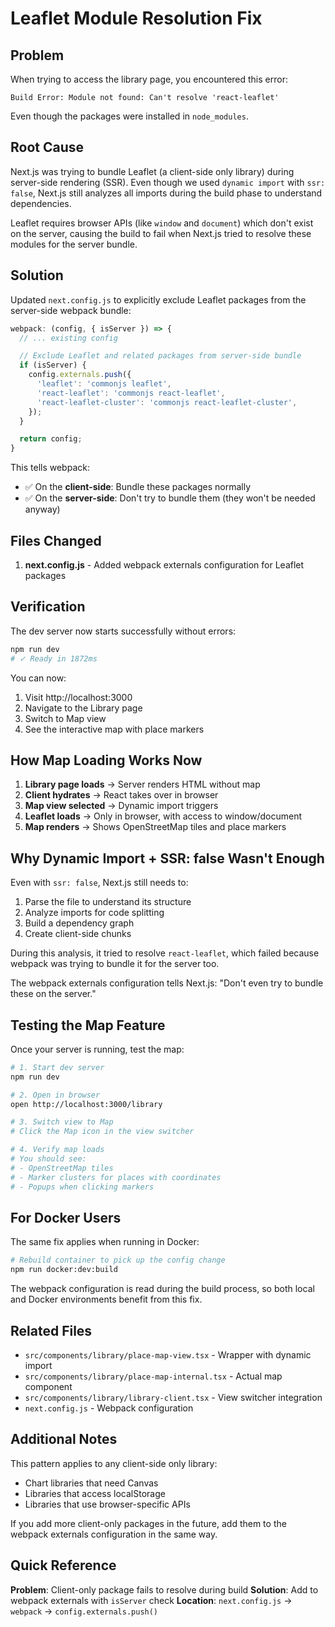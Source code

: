 # Leaflet Module Resolution Fix

## Problem

When trying to access the library page, you encountered this error:

```
Build Error: Module not found: Can't resolve 'react-leaflet'
```

Even though the packages were installed in `node_modules`.

## Root Cause

Next.js was trying to bundle Leaflet (a client-side only library) during server-side rendering (SSR). Even though we used `dynamic import` with `ssr: false`, Next.js still analyzes all imports during the build phase to understand dependencies.

Leaflet requires browser APIs (like `window` and `document`) which don't exist on the server, causing the build to fail when Next.js tried to resolve these modules for the server bundle.

## Solution

Updated `next.config.js` to explicitly exclude Leaflet packages from the server-side webpack bundle:

```javascript
webpack: (config, { isServer }) => {
  // ... existing config

  // Exclude Leaflet and related packages from server-side bundle
  if (isServer) {
    config.externals.push({
      'leaflet': 'commonjs leaflet',
      'react-leaflet': 'commonjs react-leaflet',
      'react-leaflet-cluster': 'commonjs react-leaflet-cluster',
    });
  }

  return config;
}
```

This tells webpack:
- ✅ On the **client-side**: Bundle these packages normally
- ✅ On the **server-side**: Don't try to bundle them (they won't be needed anyway)

## Files Changed

1. **next.config.js** - Added webpack externals configuration for Leaflet packages

## Verification

The dev server now starts successfully without errors:

```bash
npm run dev
# ✓ Ready in 1872ms
```

You can now:
1. Visit http://localhost:3000
2. Navigate to the Library page
3. Switch to Map view
4. See the interactive map with place markers

## How Map Loading Works Now

1. **Library page loads** → Server renders HTML without map
2. **Client hydrates** → React takes over in browser
3. **Map view selected** → Dynamic import triggers
4. **Leaflet loads** → Only in browser, with access to window/document
5. **Map renders** → Shows OpenStreetMap tiles and place markers

## Why Dynamic Import + SSR: false Wasn't Enough

Even with `ssr: false`, Next.js still needs to:
1. Parse the file to understand its structure
2. Analyze imports for code splitting
3. Build a dependency graph
4. Create client-side chunks

During this analysis, it tried to resolve `react-leaflet`, which failed because webpack was trying to bundle it for the server too.

The webpack externals configuration tells Next.js: "Don't even try to bundle these on the server."

## Testing the Map Feature

Once your server is running, test the map:

```bash
# 1. Start dev server
npm run dev

# 2. Open in browser
open http://localhost:3000/library

# 3. Switch view to Map
# Click the Map icon in the view switcher

# 4. Verify map loads
# You should see:
# - OpenStreetMap tiles
# - Marker clusters for places with coordinates
# - Popups when clicking markers
```

## For Docker Users

The same fix applies when running in Docker:

```bash
# Rebuild container to pick up the config change
npm run docker:dev:build
```

The webpack configuration is read during the build process, so both local and Docker environments benefit from this fix.

## Related Files

- `src/components/library/place-map-view.tsx` - Wrapper with dynamic import
- `src/components/library/place-map-internal.tsx` - Actual map component
- `src/components/library/library-client.tsx` - View switcher integration
- `next.config.js` - Webpack configuration

## Additional Notes

This pattern applies to any client-side only library:
- Chart libraries that need Canvas
- Libraries that access localStorage
- Libraries that use browser-specific APIs

If you add more client-only packages in the future, add them to the webpack externals configuration in the same way.

## Quick Reference

**Problem**: Client-only package fails to resolve during build
**Solution**: Add to webpack externals with `isServer` check
**Location**: `next.config.js` → `webpack` → `config.externals.push()`
